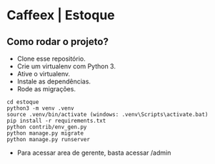 # Caffeex | Estoque

## Como rodar o projeto?

* Clone esse repositório.
* Crie um virtualenv com Python 3.
* Ative o virtualenv.
* Instale as dependências.
* Rode as migrações.

```
cd estoque
python3 -m venv .venv
source .venv/bin/activate (windows: .venv\Scripts\activate.bat)
pip install -r requirements.txt
python contrib/env_gen.py
python manage.py migrate
python manage.py runserver
```
* Para acessar area de gerente, basta acessar /admin

